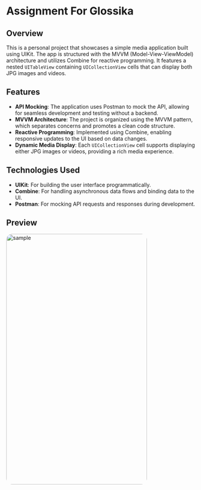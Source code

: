 # Assignment For Glossika

## Overview

This is a personal project that showcases a simple media application built using UIKit. The app is structured with the MVVM (Model-View-ViewModel) architecture and utilizes Combine for reactive programming. It features a nested `UITableView` containing `UICollectionView` cells that can display both JPG images and videos.

## Features

- **API Mocking**: The application uses Postman to mock the API, allowing for seamless development and testing without a backend.
- **MVVM Architecture**: The project is organized using the MVVM pattern, which separates concerns and promotes a clean code structure.
- **Reactive Programming**: Implemented using Combine, enabling responsive updates to the UI based on data changes.
- **Dynamic Media Display**: Each `UICollectionView` cell supports displaying either JPG images or videos, providing a rich media experience.

## Technologies Used

- **UIKit**: For building the user interface programmatically.
- **Combine**: For handling asynchronous data flows and binding data to the UI.
- **Postman**: For mocking API requests and responses during development.

## Preview

<img src="https://github.com/user-attachments/assets/92fa835d-7e70-4367-9fe3-2fa0903f7986" alt="sample" width="375" height="667" style="border-radius: 16px;" />
